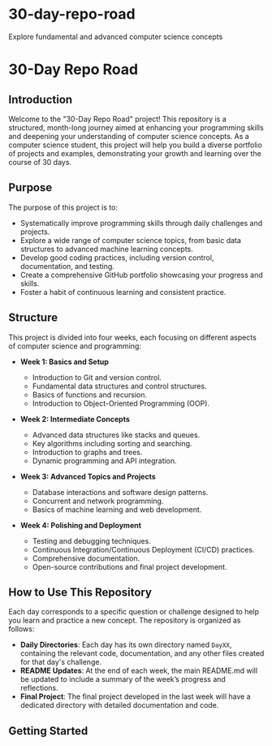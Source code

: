 # 30-day-repo-road
Explore fundamental and advanced computer science concepts

# 30-Day Repo Road

## Introduction

Welcome to the "30-Day Repo Road" project! This repository is a structured, month-long journey aimed at enhancing your programming skills and deepening your understanding of computer science concepts. As a computer science student, this project will help you build a diverse portfolio of projects and examples, demonstrating your growth and learning over the course of 30 days.

## Purpose

The purpose of this project is to:
- Systematically improve programming skills through daily challenges and projects.
- Explore a wide range of computer science topics, from basic data structures to advanced machine learning concepts.
- Develop good coding practices, including version control, documentation, and testing.
- Create a comprehensive GitHub portfolio showcasing your progress and skills.
- Foster a habit of continuous learning and consistent practice.

## Structure

This project is divided into four weeks, each focusing on different aspects of computer science and programming:

- **Week 1: Basics and Setup**
  - Introduction to Git and version control.
  - Fundamental data structures and control structures.
  - Basics of functions and recursion.
  - Introduction to Object-Oriented Programming (OOP).

- **Week 2: Intermediate Concepts**
  - Advanced data structures like stacks and queues.
  - Key algorithms including sorting and searching.
  - Introduction to graphs and trees.
  - Dynamic programming and API integration.

- **Week 3: Advanced Topics and Projects**
  - Database interactions and software design patterns.
  - Concurrent and network programming.
  - Basics of machine learning and web development.

- **Week 4: Polishing and Deployment**
  - Testing and debugging techniques.
  - Continuous Integration/Continuous Deployment (CI/CD) practices.
  - Comprehensive documentation.
  - Open-source contributions and final project development.

## How to Use This Repository

Each day corresponds to a specific question or challenge designed to help you learn and practice a new concept. The repository is organized as follows:

- **Daily Directories**: Each day has its own directory named `DayXX`, containing the relevant code, documentation, and any other files created for that day's challenge.
- **README Updates**: At the end of each week, the main README.md will be updated to include a summary of the week’s progress and reflections.
- **Final Project**: The final project developed in the last week will have a dedicated directory with detailed documentation and code.

## Getting Started




